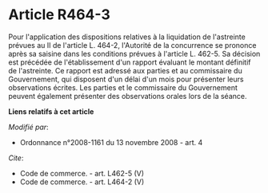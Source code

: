 # Article R464-3

Pour l'application des dispositions relatives à la liquidation de l'astreinte prévues au II de l'article L. 464-2, l'Autorité
de la concurrence se prononce après sa saisine dans les conditions prévues à l'article L. 462-5. Sa décision est précédée de
l'établissement d'un rapport évaluant le montant définitif de l'astreinte. Ce rapport est adressé aux parties et au
commissaire du Gouvernement, qui disposent d'un délai d'un mois pour présenter leurs observations écrites. Les parties et le
commissaire du Gouvernement peuvent également présenter des observations orales lors de la séance.

**Liens relatifs à cet article**

_Modifié par_:

  - Ordonnance n°2008-1161 du 13 novembre 2008 - art. 4

_Cite_:

  - Code de commerce. - art. L462-5 (V)
  - Code de commerce. - art. L464-2 (V)
